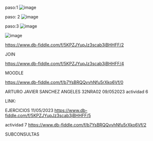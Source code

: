 paso:1
![image](https://user-images.githubusercontent.com/125502848/235226940-aeb8ec54-a15c-49f8-8f2e-d7e5f00bccfe.png)

paso: 2
![image](https://user-images.githubusercontent.com/125502848/235227693-8b7ce1d7-7117-49b9-95f5-320755ae700c.png)


paso:3
![image](https://user-images.githubusercontent.com/125502848/235238064-a64c8b56-0b1d-42d2-b4e1-7c93e29e7b73.png)



![image](https://user-images.githubusercontent.com/125502848/235237594-ec644ac8-6210-4530-bec1-24fcb42b1f48.png)


https://www.db-fiddle.com/f/5KPZJYupJz3scab3jBHHFF/2


JOIN

https://www.db-fiddle.com/f/5KPZJYupJz3scab3jBHHFF/4


MOODLE

https://www.db-fiddle.com/f/b7YsBRQQvvhNfu5rXko6Vf/0

ARTURO JAVIER SANCHEZ ANGELES
32NRA02
09/052023
actividad 6

LINK: 

EJERCICIOS 11/05/2023
https://www.db-fiddle.com/f/5KPZJYupJz3scab3jBHHFF/5


actividad 7
https://www.db-fiddle.com/f/b7YsBRQQvvhNfu5rXko6Vf/2





SUBCONSULTAS
